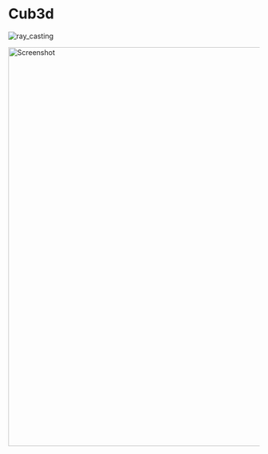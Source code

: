 # Cub3d

![ray_casting](https://user-images.githubusercontent.com/73845925/227313581-6c09ee22-75f6-4e6e-8301-7ed31ebfc5b0.gif)

<img width="800" alt="Screenshot" src="https://user-images.githubusercontent.com/73845925/227313584-05380a93-9c59-4ab2-b14b-1bb35c3caa96.png">
